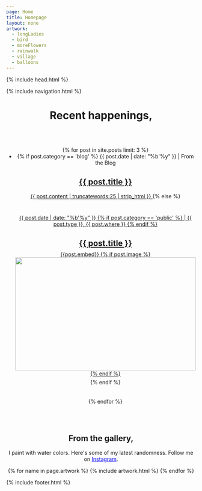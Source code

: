 ```yaml
---
page: Home
title: Homepage
layout: none
artwork:
  - longLadies
  - bird
  - moreFlowers
  - rainwalk
  - village
  - balloons
---
```


{% include head.html %}

<body>
  {% include navigation.html %}

  <main style="text-align: center">
    <h1>Recent happenings,</h1>
    <br />
    <br />
    <ul>
      {% for post in site.posts limit: 3 %}
        <li>
          <center>
            {% if post.category == 'blog' %}
              {{ post.date | date: "%b'%y" }} | From the Blog
              <a href="{{post.url}}">
                <h2>{{ post.title }}</h2>
                {{ post.content | truncatewords:25 | strip_html }}
              </a>
            {% else %}
              <a href="{{post.link}}" target='_blank' rel='nofollow' style="display: block; width: 100%; margin: 40px 0; text-align: center;">
                <div>
                  {{ post.date | date: "%b'%y" }}
                  {% if post.category == 'public' %}
                    | {{ post.type }}, {{ post.where }}
                  {% endif %}
                  <h2 style="margin-bottom: 8px">{{ post.title }}</h2>
                </div>
                <div style="position:relative; height: 300px">
                  {{post.embed}}
                  {% if post.image %}
                    <img src="{{post.image}}" style="height: 100%; max-width: 100%;" />
                  {% endif %}
                </div>
              </a>
            {% endif %}
          </center>
          <br />
          <br />
        </li>
      {% endfor %}
    </ul>
    <br><br>
    <!-- art -->
    <section>
      <h1>From the gallery,</h1>
      <p>I paint with water colors. Here's some of my latest randomness. Follow me on <a href='https://www.instagram.com/iamaatoh/' target='_blank' rel='nofollow' style='color: blue; text-decoration: underline;'>Instagram</a>.</p>
      <!-- gallery -->
      <div class='gallery'>
        {% for name in page.artwork %}
          {% include artwork.html %}
        {% endfor %}
      </div>
    </section>
  </main>

  {% include footer.html %}
</body>